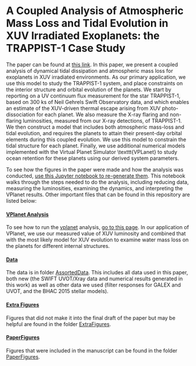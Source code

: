 # A Coupled Analysis of Atmospheric Mass Loss and Tidal Evolution in XUV Irradiated Exoplanets: the TRAPPIST-1 Case Study

The paper can be found at [this link](BeckerGalloEtAl2020_preprint.pdf). In this paper, we present a coupled analysis of dynamical tidal dissipation and atmospheric mass loss for exoplanets in XUV irradiated environments. As our primary application, we use this model to study the TRAPPIST-1 system, and place constraints on the interior structure and orbital evolution of the planets. We start by reporting on a UV continuum flux measurement for the star TRAPPIST-1, based on 300 ks of Neil Gehrels Swift Observatory data, and which enables an estimate of the XUV-driven thermal escape arising from XUV photo-dissociation for each planet. We also measure the X-ray flaring and non-flaring luminosities, measured from our X-ray detections, of TRAPPIST-1. We then construct a model that includes both atmospheric mass-loss and tidal evolution, and requires the planets to attain their present-day orbital elements during this coupled evolution. We use this model to constrain the tidal structure for each planet. Finally, we use additional numerical models implemented with the Virtual Planet Simulator \texttt{VPLanet} to study ocean retention for these planets using our derived system parameters.

To see how the figures in the paper were made and how the analysis was conducted, [use this Jupyter notebook to re-generate them](MakeFigures.ipynb). This notebook walks through the steps needed to do the analysis, including reducing data, measuring the luminosities, examining the dynamics, and interpreting the VPlanet results. Other important files that can be found in this repository are listed below:

#### [VPlanet Analysis](VPlanetRuns/AtmEsc%2BEqTide)

To see how to run the [vplanet](https://github.com/VirtualPlanetaryLaboratory/vplanet) analysis, [go to this page](VPlanetRuns/AtmEsc%2BEqTide). In our application of VPlanet, we use our measured value of XUV luminosity and combined that with the most likely model for XUV evolution to examine water mass loss on the planets for different internal structures. 

#### [Data](AssortedData)

The data is in folder [AssortedData](AssortedData). This includes all data used in this paper, both new (the SWIFT UVOT/Xray data and numerical results generated in this work) as well as other data we used (filter responses for GALEX and UVOT, and the BHAC 2015 stellar models). 


#### [Extra Figures](ExtraFigures)

Figures that did not make it into the final draft of the paper but may be helpful are found in the folder  [ExtraFigures](ExtraFigures). 


#### [PaperFigures](PaperFigures)

Figures that were included in the manuscript can be found in the folder [PaperFigures](PaperFigures). 




